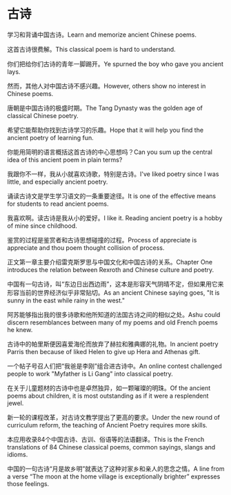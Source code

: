 # 古诗

<p><span class="chinese">学习和背诵中国古诗。</span><span class="english">Learn and memorize ancient Chinese poems.</span></p>

<p><span class="chinese">这首古诗很费解。</span><span class="english">This classical poem is hard to understand.</span></p>

<p><span class="chinese">你们把给你们古诗的青年一脚踢开。</span><span class="english">Ye spurned the boy who gave you ancient lays.</span></p>

<p><span class="chinese">然而，其他人对中国古诗不感兴趣。</span><span class="english">However, others show no interest in Chinese poems.</span></p>

<p><span class="chinese">唐朝是中国古诗的极盛时期。</span><span class="english">The Tang Dynasty was the golden age of classical Chinese poetry.</span></p>

<p><span class="chinese">希望它能帮助你找到古诗学习的乐趣。</span><span class="english">Hope that it will help you find the ancient poetry of learning fun.</span></p>

<p><span class="chinese">你能用简明的语言概括这首古诗的中心思想吗？</span><span class="english">Can you sum up the central idea of this ancient poem in plain terms?</span></p>

<p><span class="chinese">我跟你不一样，我从小就喜欢诗歌，特别是古诗。</span><span class="english">I've liked poetry since I was little, and especially ancient poetry.</span></p>

<p><span class="chinese">诵读古诗文是学生学习语文的一条重要途径。</span><span class="english">It is one of the effective means for students to read ancient poems.</span></p>

<p><span class="chinese">我喜欢啊。读古诗是我从小的爱好。</span><span class="english">I like it. Reading ancient poetry is a hobby of mine since childhood.</span></p>

<p><span class="chinese">鉴赏的过程是鉴赏者和古诗思想碰撞的过程。</span><span class="english">Process of appreciate is appreciate and thou poem thought collision of process.</span></p>

<p><span class="chinese">正文第一章主要介绍雷克斯罗思与中国文化和中国古诗的关系。</span><span class="english">Chapter One introduces the relation between Rexroth and Chinese culture and poetry.</span></p>

<p><span class="chinese">中国有一句古诗，叫“东边日出西边雨”，这本是形容天气阴晴不定，但如果用它来形容当前的世界经济似乎非常贴切。</span><span class="english">As an ancient Chinese saying goes, "It is sunny in the east while rainy in the west."</span></p>

<p><span class="chinese">阿苏能够指出我的很多诗歌和他所知道的法国古诗之间的相似之处。</span><span class="english">Ashu could discern resemblances between many of my poems and old French poems he knew.</span></p>

<p><span class="chinese">古诗中的帕里斯便因喜爱海伦而放弃了赫拉和雅典娜的礼物。</span><span class="english">In ancient poetry Parris then because of liked Helen to give up Hera and Athenas gift.</span></p>

<p><span class="chinese">一个帖子号召人们把“我爸是李刚”组合进古诗中。</span><span class="english">An online contest challenged people to work "Myfather is Li Gang" into classical poetry.</span></p>

<p><span class="chinese">在关于儿童题材的古诗中也是卓然独异，如一颗璀璨的明珠。</span><span class="english">Of the ancient poems about children, it is most outstanding as if it were a resplendent jewel.</span></p>

<p><span class="chinese">新一轮的课程改革，对古诗文教学提出了更高的要求。</span><span class="english">Under the new round of curriculum reform, the teaching of Ancient Poetry requires more skills.</span></p>

<p><span class="chinese">本应用收录84个中国古诗、古训、俗语等的法语翻译。</span><span class="english">This is the French translations of 84 Chinese classical poems, common sayings, slangs and idioms.</span></p>

<p><span class="chinese">中国的一句古诗“月是故乡明”就表达了这种对家乡和亲人的思念之情。</span><span class="english">A line from a verse “The moon at the home village is exceptionally brighter” expresses those feelings.</span></p>

